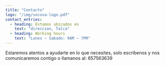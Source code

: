 ```yaml
---
title: "Contacto"
logo: "/img/socova-logo.pdf"
contact_entries:
  - heading: Estamos ubicados en
    text: "direccion, Talca"
  - heading: Working hours
    text: "Lunes – Sabado: 9AM – 7PM"
---
```


Estaremos atentos a ayudarte en lo que necesites, solo escribenos y nos comunicaremos contigo o llamanos al: 657563639


